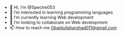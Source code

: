 - 👋 Hi, I’m @Spectre053
- 👀 I’m interested in learning programming languages
- 🌱 I’m currently learning Web development
- 💞️ I’m looking to collaborate on Web development
- 📫 How to reach me Obaidullaharshad011@gmail.com

<!---
Spectre053/Spectre053 is a ✨ special ✨ repository because its `README.md` (this file) appears on your GitHub profile.
You can click the Preview link to take a look at your changes.
--->
